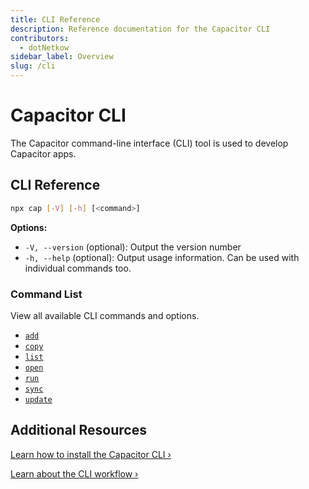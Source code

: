 ```yaml
---
title: CLI Reference
description: Reference documentation for the Capacitor CLI
contributors:
  - dotNetkow
sidebar_label: Overview
slug: /cli
---
```


# Capacitor CLI

The Capacitor command-line interface (CLI) tool is used to develop Capacitor apps.

## CLI Reference

```bash
npx cap [-V] [-h] [<command>]
```

<strong>Options:</strong>

- `-V, --version` (optional): Output the version number
- `-h, --help` (optional): Output usage information. Can be used with individual commands too.

### Command List

View all available CLI commands and options.

- [`add`](/docs/cli/add)
- [`copy`](/docs/cli/copy)
- [`list`](/docs/cli/list)
- [`open`](/docs/cli/open)
- [`run`](/docs/cli/run)
- [`sync`](/docs/cli/sync)
- [`update`](/docs/cli/update)

## Additional Resources

[Learn how to install the Capacitor CLI &#8250;](/docs/getting-started)

[Learn about the CLI workflow &#8250;](/docs/basics/workflow)

